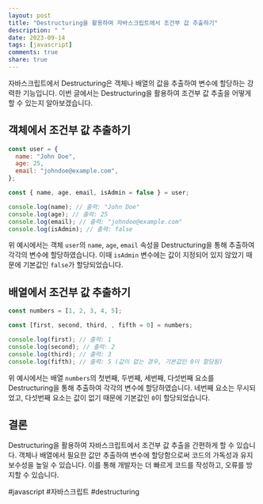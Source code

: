 ```yaml
---
layout: post
title: "Destructuring을 활용하여 자바스크립트에서 조건부 값 추출하기"
description: " "
date: 2023-09-14
tags: [javascript]
comments: true
share: true
---
```


자바스크립트에서 Destructuring은 객체나 배열의 값을 추출하여 변수에 할당하는 강력한 기능입니다. 이번 글에서는 Destructuring을 활용하여 조건부 값 추출을 어떻게 할 수 있는지 알아보겠습니다.

## 객체에서 조건부 값 추출하기

```javascript
const user = {
  name: "John Doe",
  age: 25,
  email: "johndoe@example.com",
};

const { name, age, email, isAdmin = false } = user;

console.log(name); // 출력: "John Doe"
console.log(age); // 출력: 25
console.log(email); // 출력: "johndoe@example.com"
console.log(isAdmin); // 출력: false
```

위 예시에서는 객체 `user`의 `name`, `age`, `email` 속성을 Destructuring을 통해 추출하여 각각의 변수에 할당하였습니다. 이때 `isAdmin` 변수에는 값이 지정되어 있지 않았기 때문에 기본값인 `false`가 할당되었습니다.

## 배열에서 조건부 값 추출하기

```javascript
const numbers = [1, 2, 3, 4, 5];

const [first, second, third, , fifth = 0] = numbers;

console.log(first); // 출력: 1
console.log(second); // 출력: 2
console.log(third); // 출력: 3
console.log(fifth); // 출력: 5 (값이 없는 경우, 기본값인 0이 할당됨)
```

위 예시에서는 배열 `numbers`의 첫번째, 두번째, 세번째, 다섯번째 요소를 Destructuring을 통해 추출하여 각각의 변수에 할당하였습니다. 네번째 요소는 무시되었고, 다섯번째 요소는 값이 없기 때문에 기본값인 `0`이 할당되었습니다.

## 결론

Destructuring을 활용하여 자바스크립트에서 조건부 값 추출을 간편하게 할 수 있습니다. 객체나 배열에서 필요한 값만 추출하여 변수에 할당함으로써 코드의 가독성과 유지보수성을 높일 수 있습니다. 이를 통해 개발자는 더 빠르게 코드를 작성하고, 오류를 방지할 수 있습니다.

#javascript #자바스크립트 #destructuring